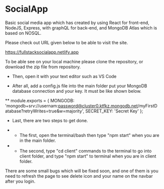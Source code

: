# SocialApp

Basic social media app which has created by using React for front-end, NodeJS, Express, with graphQL for back-end, and MongoDB Atlas which is based on NOSQL.

Please check out URL given below to be able to visit the site.

https://fullstacksocialapp.netlify.app

To be able see on your local machine please clone the repository, or download the zip file from repository. 

* Then, open it with your text editor such as VS Code

* After all, add a config.js file into the main folder put your MongoDB database connection and your key. It must be like shown below.

**    module.exports = {
        MONGODB: 
            'mongodb+srv://usernam:password@cluster0.ktfkz.mongodb.net/myFirstDatabase?retryWrites=true&w=majority',
        SECRET_KEY: 
            'Secret Key'
    };
  
* Last, there are two steps to get done.

* * The first, open the terminal/bash then type "npm start" when you are in the main folder.

* * The second, type "cd client" commands to the terminal to go into client folder, and type "npm start" to terminal when you are in client folder.

There are some small bugs which will be fixed soon, and one of them is you need to refresh the page to see delete icon and your name on the navbar after you login.
